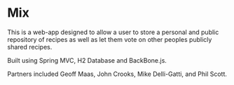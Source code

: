 # Mix

This is a web-app designed to allow a user to store a personal and public repository of recipes as well as let them vote on other peoples publicly shared recipes. 

Built using Spring MVC, H2 Database and BackBone.js. 

Partners included Geoff Maas, John Crooks, Mike Delli-Gatti, and Phil Scott.
